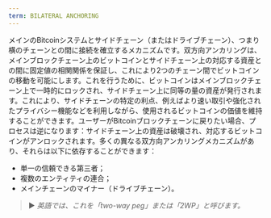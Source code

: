 ```yaml
---
term: BILATERAL ANCHORING
---
```


メインのBitcoinシステムとサイドチェーン（またはドライブチェーン）、つまり横のチェーンとの間に接続を確立するメカニズムです。双方向アンカリングは、メインブロックチェーン上のビットコインとサイドチェーン上の対応する資産との間に固定値の相関関係を保証し、これにより2つのチェーン間でビットコインの移動を可能にします。これを行うために、ビットコインはメインブロックチェーン上で一時的にロックされ、サイドチェーン上に同等の量の資産が発行されます。これにより、サイドチェーンの特定の利点、例えばより速い取引や強化されたプライバシー機能などを利用しながら、使用されるビットコインの価値を維持することができます。ユーザーがBitcoinブロックチェーンに戻りたい場合、プロセスは逆になります：サイドチェーン上の資産は破壊され、対応するビットコインがアンロックされます。多くの異なる双方向アンカリングメカニズムがあり、それらは以下に依存することができます：
* 単一の信頼できる第三者；
* 複数のエンティティの連合；
* メインチェーンのマイナー（ドライブチェーン）。

> ► *英語では、これを「two-way peg」または「2WP」と呼びます。*